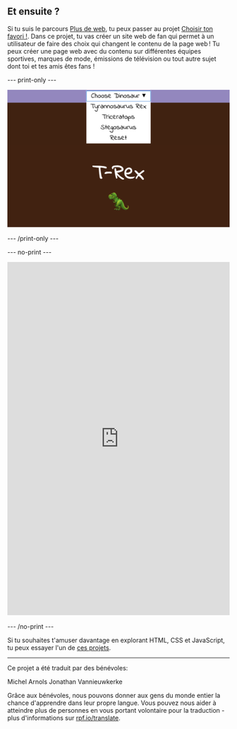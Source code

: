 ## Et ensuite ?

Si tu suis le parcours [Plus de web](https://projects.raspberrypi.org/fr-FR/pathways/more-web), tu peux passer au projet [Choisir ton favori !](https://projects.raspberrypi.org/fr-FR/projects/pick-your-favourite). Dans ce projet, tu vas créer un site web de fan qui permet à un utilisateur de faire des choix qui changent le contenu de la page web ! Tu peux créer une page web avec du contenu sur différentes équipes sportives, marques de mode, émissions de télévision ou tout autre sujet dont toi et tes amis êtes fans !

--- print-only ---

![Un exemple de projet "Choisir ton préféré !" : une liste déroulante en haut de la page montre un choix de dinosaures. Le T-rex est sélectionné et un emoji d'un T-rex s'affiche à l'écran.](images/pick-your-favourite-dino.png)

--- /print-only ---

--- no-print ---

<iframe src="https://editor.raspberrypi.org/fr-FR/embed/viewer/pick-your-favourite-dinosaur" width="100%" height="800" frameborder="0" marginwidth="0" marginheight="0" allowfullscreen> </iframe>

--- /no-print ---

Si tu souhaites t'amuser davantage en explorant HTML, CSS et JavaScript, tu peux essayer l'un de [ces projets](https://projects.raspberrypi.org/fr-FR/projects?software%5B%5D=html-css-javascript).

***

Ce projet a été traduit par des bénévoles:

Michel Arnols
Jonathan Vannieuwkerke

Grâce aux bénévoles, nous pouvons donner aux gens du monde entier la chance d'apprendre dans leur propre langue. Vous pouvez nous aider à atteindre plus de personnes en vous portant volontaire pour la traduction - plus d'informations sur [rpf.io/translate](https://rpf.io/translate).
